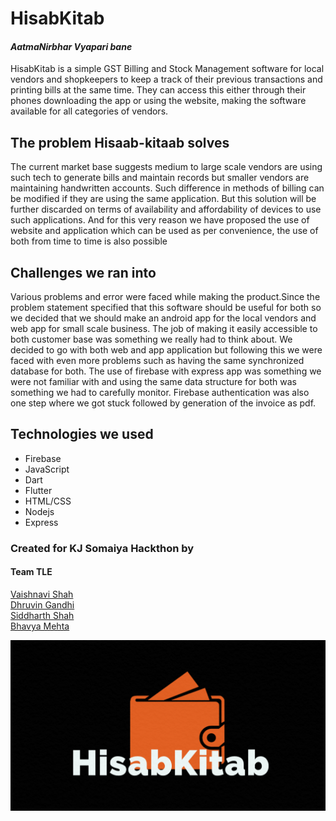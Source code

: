 # HisabKitab
#### *AatmaNirbhar Vyapari bane*

HisabKitab is a simple GST Billing and Stock Management software for local vendors and shopkeepers to keep a track of their previous transactions and printing bills at the same time. They can access this either through their phones downloading the app or using the website, making the software available for all categories of vendors.

## The problem Hisaab-kitaab solves
The current market base suggests medium to large scale vendors are using such tech to generate bills and maintain records but smaller vendors are maintaining handwritten accounts. Such difference in methods of billing can be modified if they are using the same application.
But this solution will be further discarded on terms of availability and affordability of devices to use such applications. And for this very reason we have proposed the use of website and application which can be used as per convenience, the use of both from time to time is also possible


## Challenges we ran into
Various problems and error were faced while making the product.Since the problem statement specified that this software should be useful for both so we decided that we should make an android app for the local vendors and web app for small scale business. The job of making it easily accessible to both customer base was something we really had to think about.
We decided to go with both web and app application but following this we were faced with even more problems such as having the same synchronized database for both. The use of firebase with express app was something we were not familiar with and using the same data structure for both was something we had to carefully monitor.
Firebase authentication was also one step where we got stuck followed by generation of the invoice as pdf.


## Technologies we used
- Firebase
- JavaScript
- Dart
- Flutter
- HTML/CSS
- Nodejs
- Express


### Created for KJ Somaiya Hackthon by
#### Team TLE <br>
[Vaishnavi Shah](https://github.com/vaishnavirshah) <br>
[Dhruvin Gandhi](https://github.com/dhruvin5) <br>
[Siddharth Shah](https://github.com/sid-1207) <br>
[Bhavya Mehta](https://github.com/bhavya092)


<img src="https://github.com/bhavya092/HisabKitab/blob/main/App/hisabKitab-app/assets/images/logo.png">
